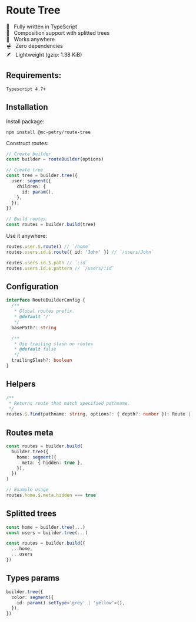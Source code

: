 # Route Tree

💪 &nbsp; Fully written in TypeScript\
🌲 &nbsp; Composition support with splitted trees\
🚀 &nbsp; Works anywhere\
🫕 &nbsp; Zero dependencies\
🪶 &nbsp; Lightweight (gzip: 1.38 KiB)

## Requirements:

```
Typescript 4.7+
```

## Installation

Install package:

```
npm install @mc-petry/route-tree
```

Construct routes:

```ts
// Create builder
const builder = routeBuilder(options)

// Create tree
const tree = builder.tree({
  user: segment({
    children: {
      id: param(),
    },
  }),
})

// Build routes
const routes = builder.build(tree)
```

Use it anywhere:

```ts
routes.user.$.route() // `/home`
routes.users.id.$.route({ id: 'John' }) // `/users/John`

routes.users.id.$.path // `:id`
routes.users.id.$.pattern // `/users/:id`
```

## Configuration

```ts
interface RouteBuilderConfig {
  /**
   * Global routes prefix.
   * @default '/'
   */
  basePath?: string

  /**
   * Use trailing slash on routes
   * @default false
   */
  trailingSlash?: boolean
}
```

## Helpers

```ts
/**
 * Returns route that match specified pathname.
 */
routes.$.find(pathname: string, options?: { depth?: number }): Route | null
```

## Routes meta

```ts
const routes = builder.build(
  builder.tree({
    home: segment({
      meta: { hidden: true },
    }),
  })
)

// Example usage
routes.home.$.meta.hidden === true
```

## Splitted trees

```ts
const home = builder.tree(...)
const users = builder.tree(...)

const routes = builder.build({
  ...home,
  ...users
})
```

## Types params

```ts
builder.tree({
  color: segment({
    id: param().setType<'grey' | 'yellow'>(),
  }),
})
```
